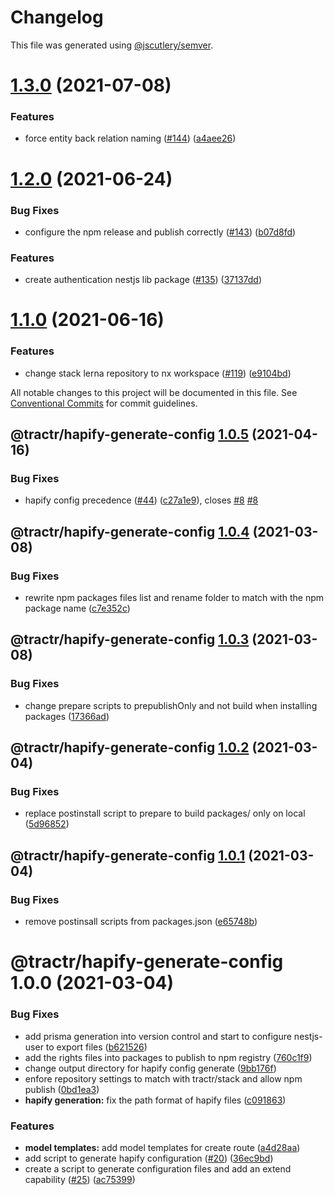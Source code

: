 # Changelog

This file was generated using [@jscutlery/semver](https://github.com/jscutlery/semver).

# [1.3.0](https://github.com/tractr/stack/compare/hapify-generate-config-1.2.0...hapify-generate-config-1.3.0) (2021-07-08)


### Features

* force entity back relation naming ([#144](https://github.com/tractr/stack/issues/144)) ([a4aee26](https://github.com/tractr/stack/commit/a4aee269c8ed92c23ff2a9bf2e79a526a777bc08))



# [1.2.0](https://github.com/tractr/stack/compare/hapify-generate-config-1.1.0...hapify-generate-config-1.2.0) (2021-06-24)

### Bug Fixes

- configure the npm release and publish correctly
  ([#143](https://github.com/tractr/stack/issues/143))
  ([b07d8fd](https://github.com/tractr/stack/commit/b07d8fd33330d1d06d0465a9e9d65fb7a0415e1b))

### Features

- create authentication nestjs lib package
  ([#135](https://github.com/tractr/stack/issues/135))
  ([37137dd](https://github.com/tractr/stack/commit/37137ddbab63e4aa8b3cac270d4564c722fed5ba))

# [1.1.0](https://github.com/tractr/stack/compare/hapify-generate-config-1.0.5...hapify-generate-config-1.1.0) (2021-06-16)

### Features

- change stack lerna repository to nx workspace
  ([#119](https://github.com/tractr/stack/issues/119))
  ([e9104bd](https://github.com/tractr/stack/commit/e9104bde081619c0f3752bb9d129e19d1d6bda5d))

All notable changes to this project will be documented in this file. See
[Conventional Commits](https://conventionalcommits.org) for commit guidelines.

## @tractr/hapify-generate-config [1.0.5](https://github.com/tractr/stack/compare/@tractr/hapify-generate-config@1.0.4...@tractr/hapify-generate-config@1.0.5) (2021-04-16)

### Bug Fixes

- hapify config precedence ([#44](https://github.com/tractr/stack/issues/44))
  ([c27a1e9](https://github.com/tractr/stack/commit/c27a1e98cac9bb94869051101c34f30e524e1e9a)),
  closes [#8](https://github.com/tractr/stack/issues/8)
  [#8](https://github.com/tractr/stack/issues/8)

## @tractr/hapify-generate-config [1.0.4](https://github.com/tractr/stack/compare/@tractr/hapify-generate-config@1.0.3...@tractr/hapify-generate-config@1.0.4) (2021-03-08)

### Bug Fixes

- rewrite npm packages files list and rename folder to match with the npm
  package name
  ([c7e352c](https://github.com/tractr/stack/commit/c7e352cd2406d8f76c001b670671af98e23c10f8))

## @tractr/hapify-generate-config [1.0.3](https://github.com/tractr/stack/compare/@tractr/hapify-generate-config@1.0.2...@tractr/hapify-generate-config@1.0.3) (2021-03-08)

### Bug Fixes

- change prepare scripts to prepublishOnly and not build when installing
  packages
  ([17366ad](https://github.com/tractr/stack/commit/17366ada324f19b5a853a96a01f42996a43385b8))

## @tractr/hapify-generate-config [1.0.2](https://github.com/tractr/stack/compare/@tractr/hapify-generate-config@1.0.1...@tractr/hapify-generate-config@1.0.2) (2021-03-04)

### Bug Fixes

- replace postinstall script to prepare to build packages/ only on local
  ([5d96852](https://github.com/tractr/stack/commit/5d96852f2e753c78c62248c3f9846e6e0e94c07c))

## @tractr/hapify-generate-config [1.0.1](https://github.com/tractr/stack/compare/@tractr/hapify-generate-config@1.0.0...@tractr/hapify-generate-config@1.0.1) (2021-03-04)

### Bug Fixes

- remove postinsall scripts from packages.json
  ([e65748b](https://github.com/tractr/stack/commit/e65748b26a993f0e35bbec960907fcaaa5fe6270))

# @tractr/hapify-generate-config 1.0.0 (2021-03-04)

### Bug Fixes

- add prisma generation into version control and start to configure nestjs-user
  to export files
  ([b621526](https://github.com/tractr/stack/commit/b621526e2a9c7dc5ed5f0a88c8cabffb636c17f7))
- add the rights files into packages to publish to npm registry
  ([760c1f9](https://github.com/tractr/stack/commit/760c1f98da944f39f821c7d4e30847e229bba44d))
- change output directory for hapify config generate
  ([9bb176f](https://github.com/tractr/stack/commit/9bb176f4013817e7db2dddf032d8f92fd06e717a))
- enfore repository settings to match with tractr/stack and allow npm publish
  ([0bd1ea3](https://github.com/tractr/stack/commit/0bd1ea38f5c1fc5f88e5611b214de8418bd59bdc))
- **hapify generation:** fix the path format of hapify files
  ([c091863](https://github.com/tractr/stack/commit/c0918634696ff9848cb6803b8a3ea25daf3e2e92))

### Features

- **model templates:** add model templates for create route
  ([a4d28aa](https://github.com/tractr/stack/commit/a4d28aa52badebd88186158d51ffe78d4c514dbf))
- add script to generate hapify configuration
  ([#20](https://github.com/tractr/stack/issues/20))
  ([36ec9bd](https://github.com/tractr/stack/commit/36ec9bdc73ba1ae3053db3e0c16c1e00b1e0a225))
- create a script to generate configuration files and add an extend capability
  ([#25](https://github.com/tractr/stack/issues/25))
  ([ac75399](https://github.com/tractr/stack/commit/ac75399d87c67f2698946b584408e849fdb1a2f3))
